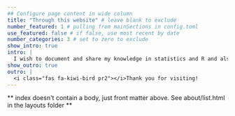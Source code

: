 ```yaml
---
## Configure page content in wide column
title: "Through this website" # leave blank to exclude
number_featured: 1 # pulling from mainSections in config.toml
use_featured: false # if false, use most recent by date
number_categories: 3 # set to zero to exclude
show_intro: true
intro: |
  I wish to document and share my knowledge in statistics and R and also share my experiences as a Ph.D student. I hope that documenting some of these things would benefit readers. Especially, those who shares the same aspirations and interests as me. 
show_outro: true
outro: |
  <i class="fas fa-kiwi-bird pr2"></i>Thank you for visiting!
---
```


** index doesn't contain a body, just front matter above.
See about/list.html in the layouts folder **